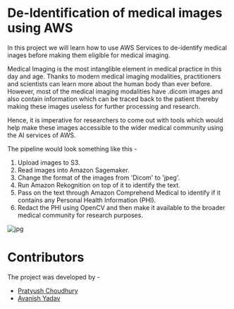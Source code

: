 # De-Identification of medical images using AWS
In this project we will learn how to use AWS Services to de-identify medical inages before making them eligible for medical imaging. 

Medical Imaging is the most intanglible element in medical practice in this day and age. Thanks to modern medical imaging modalities, practitioners and scientists can learn more about the human body than ever before. However, most of the medical imaging modalities have .dicom images and also contain information which can be traced back to the patient thereby making these images useless for further processing and research. 

Hence, it is imperative for researchers to come out with tools which would help make these images accessible to the wider medical community using the AI services of AWS. 

The pipeline would look something like this - 
1) Upload images to S3. 
2) Read images into Amazon Sagemaker. 
3) Change the format of the images from 'Dicom' to 'jpeg'. 
4) Run Amazon Rekognition on top of it to identify the text. 
5) Pass on the text through Amazon Comprehend Medical to identify if it contains any Personal Health Information (PHI). 
6) Redact the PHI using OpenCV and then make it available to the broader medical community for research purposes. 

![jpg](/Images/GIF.jpg)

# Contributors
The project was developed by - 
* [Pratyush Choudhury](https://www.linkedin.com/in/pratyushchoudhury/)
* [Avanish Yadav](https://www.linkedin.com/in/avanish-yadav-237936171/)